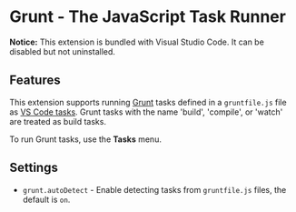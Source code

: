 # Grunt - The JavaScript Task Runner

**Notice:** This extension is bundled with Visual Studio Code. It can be
disabled but not uninstalled.

## Features

This extension supports running [Grunt](https://gruntjs.com/) tasks defined in a
`gruntfile.js` file as
[VS Code tasks](https://code.visualstudio.com/docs/editor/tasks). Grunt tasks
with the name 'build', 'compile', or 'watch' are treated as build tasks.

To run Grunt tasks, use the **Tasks** menu.

## Settings

-   `grunt.autoDetect` - Enable detecting tasks from `gruntfile.js` files, the
    default is `on`.
